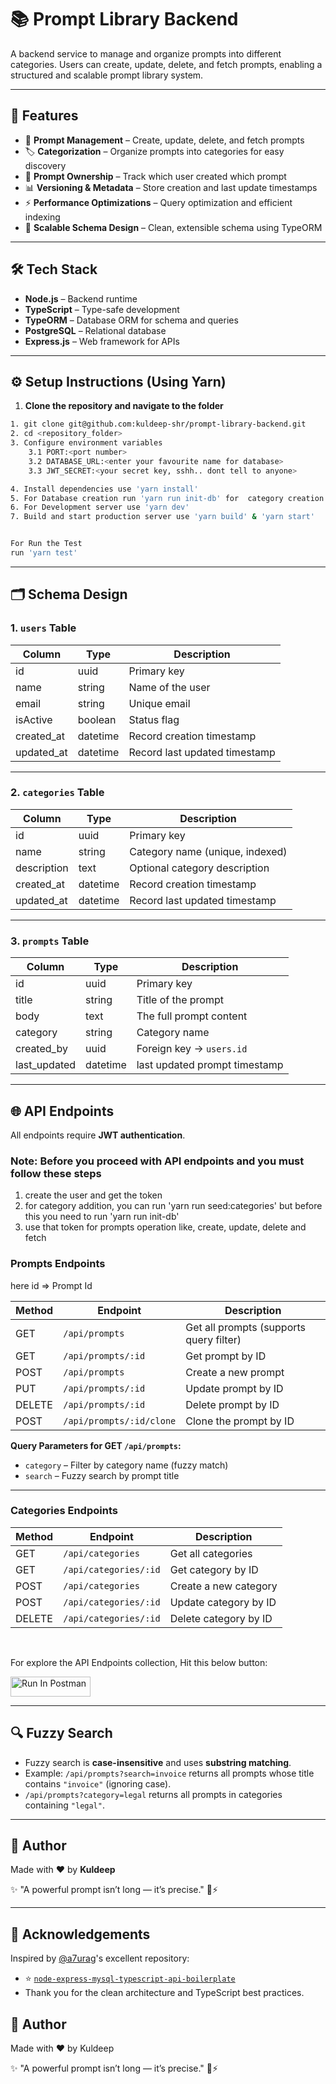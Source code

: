 # 📚 Prompt Library Backend

A backend service to manage and organize prompts into different categories. Users can create, update, delete, and fetch prompts, enabling a structured and scalable prompt library system.

---

## 🚀 Features

- 📝 **Prompt Management** – Create, update, delete, and fetch prompts
- 🏷️ **Categorization** – Organize prompts into categories for easy discovery
- 👥 **Prompt Ownership** – Track which user created which prompt
- 📊 **Versioning & Metadata** – Store creation and last update timestamps
- ⚡ **Performance Optimizations** – Query optimization and efficient indexing
- 🧩 **Scalable Schema Design** – Clean, extensible schema using TypeORM

---

## 🛠️ Tech Stack

- **Node.js** – Backend runtime
- **TypeScript** – Type-safe development
- **TypeORM** – Database ORM for schema and queries
- **PostgreSQL** – Relational database
- **Express.js** – Web framework for APIs

---

## ⚙️ Setup Instructions (Using Yarn)

1. **Clone the repository and navigate to the folder**

```bash
1. git clone git@github.com:kuldeep-shr/prompt-library-backend.git
2. cd <repository_folder>
3. Configure environment variables
    3.1 PORT:<port number>
    3.2 DATABASE_URL:<enter your favourite name for database>
    3.3 JWT_SECRET:<your secret key, sshh.. dont tell to anyone>

4. Install dependencies use 'yarn install'
5. For Database creation run 'yarn run init-db' for  category creation run 'seed:categories' or use api endpoints given below
6. For Development server use 'yarn dev'
7. Build and start production server use 'yarn build' & 'yarn start'


For Run the Test
run 'yarn test'
```

---

## 🗂️ Schema Design

### 1. `users` Table

| Column     | Type     | Description                   |
| ---------- | -------- | ----------------------------- |
| id         | uuid     | Primary key                   |
| name       | string   | Name of the user              |
| email      | string   | Unique email                  |
| isActive   | boolean  | Status flag                   |
| created_at | datetime | Record creation timestamp     |
| updated_at | datetime | Record last updated timestamp |

---

### 2. `categories` Table

| Column      | Type     | Description                     |
| ----------- | -------- | ------------------------------- |
| id          | uuid     | Primary key                     |
| name        | string   | Category name (unique, indexed) |
| description | text     | Optional category description   |
| created_at  | datetime | Record creation timestamp       |
| updated_at  | datetime | Record last updated timestamp   |

---

### 3. `prompts` Table

| Column       | Type     | Description                   |
| ------------ | -------- | ----------------------------- |
| id           | uuid     | Primary key                   |
| title        | string   | Title of the prompt           |
| body         | text     | The full prompt content       |
| category     | string   | Category name                 |
| created_by   | uuid     | Foreign key → `users.id`      |
| last_updated | datetime | last updated prompt timestamp |

---

## 🌐 API Endpoints

All endpoints require **JWT authentication**.

### Note: Before you proceed with API endpoints and you must follow these steps

1. create the user and get the token
2. for category addition, you can run 'yarn run seed:categories' but before this you need to run 'yarn run init-db'
3. use that token for prompts operation like, create, update, delete and fetch

### Prompts Endpoints

here id => Prompt Id

| Method | Endpoint                 | Description                             |
| ------ | ------------------------ | --------------------------------------- |
| GET    | `/api/prompts`           | Get all prompts (supports query filter) |
| GET    | `/api/prompts/:id`       | Get prompt by ID                        |
| POST   | `/api/prompts`           | Create a new prompt                     |
| PUT    | `/api/prompts/:id`       | Update prompt by ID                     |
| DELETE | `/api/prompts/:id`       | Delete prompt by ID                     |
| POST   | `/api/prompts/:id/clone` | Clone the prompt by ID                  |

**Query Parameters for GET `/api/prompts`:**

- `category` – Filter by category name (fuzzy match)
- `search` – Fuzzy search by prompt title

---

### Categories Endpoints

| Method | Endpoint              | Description           |
| ------ | --------------------- | --------------------- |
| GET    | `/api/categories`     | Get all categories    |
| GET    | `/api/categories/:id` | Get category by ID    |
| POST   | `/api/categories`     | Create a new category |
| POST   | `/api/categories/:id` | Update category by ID |
| DELETE | `/api/categories/:id` | Delete category by ID |

<br >

For explore the API Endpoints collection, Hit this below button:

[<img src="https://run.pstmn.io/button.svg" alt="Run In Postman" style="width: 128px; height: 32px;">](https://app.getpostman.com/run-collection/30468072-686ea2ac-4690-4e0a-9753-e271e3b83d83?action=collection%2Ffork&source=rip_markdown&collection-url=entityId%3D30468072-686ea2ac-4690-4e0a-9753-e271e3b83d83%26entityType%3Dcollection%26workspaceId%3D25687409-c014-4cd9-8fdf-212172902a79)

---

## 🔍 Fuzzy Search

- Fuzzy search is **case-insensitive** and uses **substring matching**.
- Example: `/api/prompts?search=invoice` returns all prompts whose title contains `"invoice"` (ignoring case).
- `/api/prompts?category=legal` returns all prompts in categories containing `"legal"`.

---

## 🧙 Author

Made with ❤️ by **Kuldeep**

✨ "A powerful prompt isn’t long — it’s precise." 📝⚡

---

## 🙏 Acknowledgements

Inspired by [@a7urag](https://github.com/a7urag)'s excellent repository:

- ⭐️ [`node-express-mysql-typescript-api-boilerplate`](https://github.com/a7urag/node-express-mysql-typescript-api-boilerplate)
- Thank you for the clean architecture and TypeScript best practices.

## 🧙 Author

Made with ❤️ by Kuldeep

✨ "A powerful prompt isn’t long — it’s precise." 📝⚡
